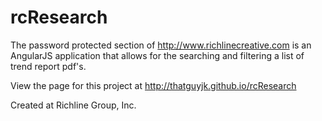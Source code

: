 # rcResearch

The password protected section of http://www.richlinecreative.com is an AngularJS application that allows for the searching and filtering a list of trend report pdf's.

View the page for this project at http://thatguyjk.github.io/rcResearch

Created at Richline Group, Inc.
